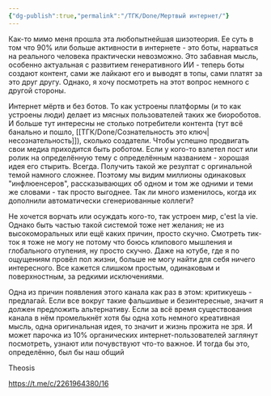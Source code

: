 ```yaml
---
{"dg-publish":true,"permalink":"/ТГК/Done/Мертвый интернет/"}
---
```


Как-то мимо меня прошла эта любопытнейшая шизотеория. Ее суть в том что 90% или больше активности в интернете - это боты, нарваться на реального человека практически невозможно. Это забавная мысль, особенно актуальная с развитием генеративного ИИ - теперь боты создают контент, сами же лайкают его и выводят в топы, сами платят за это друг другу. Однако, я хочу посмотреть на этот вопрос немного с другой стороны.

Интернет мёртв и без ботов. То как устроены платформы (и то как устроены люди) делает из мясных пользователей таких же биороботов. И больше тут интересны не столько потребители контента (тут всё банально и пошло, [[ТГК/Done/Сознательность это ключ\|несознательность]]), сколько создатели. Чтобы успешно продвигать свои медиа приходится быть роботом. Если у кого-то взлетел пост или ролик на определённую тему с определённым названием - хорошая идея его стырить. Всегда. Получить такой же резултат с оргинальной темой намного сложнее. Поэтому мы видим миллионы одинаковых "инфлюенсеров", рассказывающих об одном и том же одними и теми же словами - так просто выгоднее. Так ли много изменилось, когда их дополнили автоматически сгенериованные коллеги?

Не хочется ворчать или осуждать кого-то, так устроен мир, c'est la vie. Однако быть частью такой системой тоже нет желания; не из высокоморальных или ещё каких причин, просто скучно. Смотреть тик-ток я тоже не могу не потому что боюсь клипового мышления и глобального отупения, ну просто скучно. Даже на ютубе, где я по ощущениям провёл пол жизни, больше не могу найти для себя ничего интересного. Все кажется слишком простым, одинаковым и поверхностным, за редкими исключениями.

Одна из причин появления этого канала как раз в этом: критикуешь - предлагай. Если все вокруг такие фальшивые и безинтересные, значит я должен предложить альтернативу. Если за всё время существования канала в нём промелькнёт хотя бы одна хоть немного креативная мысль, одна оригинальная идея, то значит и жизнь прожита не зря. И может парочка из 10% органических интернет-пользователей заглянут посмотреть, узнают или почувствуют что-то важное. И тогда бы это, определённо, был бы наш общий

Theosis

https://t.me/c/2261964380/16